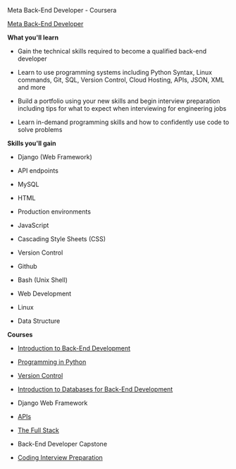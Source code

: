 Meta Back-End Developer - Coursera

[Meta Back-End Developer](https://www.coursera.org/professional-certificates/meta-back-end-developer)

**What you'll learn**

* Gain the technical skills required to become a qualified back-end developer

* Learn to use programming systems including Python Syntax, Linux commands, Git, SQL, Version Control, Cloud Hosting, APIs, JSON, XML and more

* Build a portfolio using your new skills and begin interview preparation including tips for what to expect when interviewing for engineering jobs

* Learn in-demand programming skills and how to confidently use code to solve problems

**Skills you'll gain**

* Django (Web Framework)

* API endpoints

* MySQL

* HTML

* Production environments

* JavaScript

* Cascading Style Sheets (CSS)

* Version Control

* Github

* Bash (Unix Shell)

* Web Development

* Linux

* Data Structure

**Courses**

*  [Introduction to Back-End Development](https://www.coursera.org/learn/introduction-to-back-end-development?specialization=meta-back-end-developer)

*  [Programming in Python](https://www.coursera.org/learn/programming-in-python?specialization=meta-back-end-developer)

*  [Version Control](https://www.coursera.org/learn/introduction-to-version-control?specialization=meta-back-end-developer)

*  [Introduction to Databases for Back-End Development](https://www.coursera.org/learn/intro-to-databases-back-end-development?specialization=meta-back-end-developer)

*  Django Web Framework

*  [APIs](https://www.coursera.org/learn/apis?specialization=meta-back-end-developer)

*  [The Full Stack](https://www.coursera.org/learn/the-full-stack?specialization=meta-back-end-developer)

*  Back-End Developer Capstone

*  [Coding Interview Preparation](https://www.coursera.org/learn/coding-interview-preparation?specialization=meta-back-end-developer)
